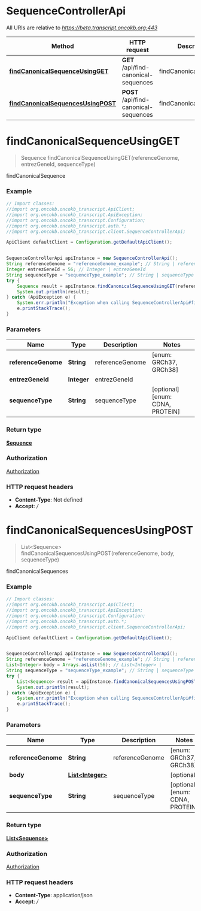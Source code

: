 # SequenceControllerApi

All URIs are relative to *https://beta.transcript.oncokb.org:443*

Method | HTTP request | Description
------------- | ------------- | -------------
[**findCanonicalSequenceUsingGET**](SequenceControllerApi.md#findCanonicalSequenceUsingGET) | **GET** /api/find-canonical-sequences | findCanonicalSequence
[**findCanonicalSequencesUsingPOST**](SequenceControllerApi.md#findCanonicalSequencesUsingPOST) | **POST** /api/find-canonical-sequences | findCanonicalSequences

<a name="findCanonicalSequenceUsingGET"></a>
# **findCanonicalSequenceUsingGET**
> Sequence findCanonicalSequenceUsingGET(referenceGenome, entrezGeneId, sequenceType)

findCanonicalSequence

### Example
```java
// Import classes:
//import org.oncokb.oncokb_transcript.ApiClient;
//import org.oncokb.oncokb_transcript.ApiException;
//import org.oncokb.oncokb_transcript.Configuration;
//import org.oncokb.oncokb_transcript.auth.*;
//import org.oncokb.oncokb_transcript.client.SequenceControllerApi;

ApiClient defaultClient = Configuration.getDefaultApiClient();


SequenceControllerApi apiInstance = new SequenceControllerApi();
String referenceGenome = "referenceGenome_example"; // String | referenceGenome
Integer entrezGeneId = 56; // Integer | entrezGeneId
String sequenceType = "sequenceType_example"; // String | sequenceType
try {
    Sequence result = apiInstance.findCanonicalSequenceUsingGET(referenceGenome, entrezGeneId, sequenceType);
    System.out.println(result);
} catch (ApiException e) {
    System.err.println("Exception when calling SequenceControllerApi#findCanonicalSequenceUsingGET");
    e.printStackTrace();
}
```

### Parameters

Name | Type | Description  | Notes
------------- | ------------- | ------------- | -------------
 **referenceGenome** | **String**| referenceGenome | [enum: GRCh37, GRCh38]
 **entrezGeneId** | **Integer**| entrezGeneId |
 **sequenceType** | **String**| sequenceType | [optional] [enum: CDNA, PROTEIN]

### Return type

[**Sequence**](Sequence.md)

### Authorization

[Authorization](../README.md#Authorization)

### HTTP request headers

 - **Content-Type**: Not defined
 - **Accept**: */*

<a name="findCanonicalSequencesUsingPOST"></a>
# **findCanonicalSequencesUsingPOST**
> List&lt;Sequence&gt; findCanonicalSequencesUsingPOST(referenceGenome, body, sequenceType)

findCanonicalSequences

### Example
```java
// Import classes:
//import org.oncokb.oncokb_transcript.ApiClient;
//import org.oncokb.oncokb_transcript.ApiException;
//import org.oncokb.oncokb_transcript.Configuration;
//import org.oncokb.oncokb_transcript.auth.*;
//import org.oncokb.oncokb_transcript.client.SequenceControllerApi;

ApiClient defaultClient = Configuration.getDefaultApiClient();


SequenceControllerApi apiInstance = new SequenceControllerApi();
String referenceGenome = "referenceGenome_example"; // String | referenceGenome
List<Integer> body = Arrays.asList(56); // List<Integer> | 
String sequenceType = "sequenceType_example"; // String | sequenceType
try {
    List<Sequence> result = apiInstance.findCanonicalSequencesUsingPOST(referenceGenome, body, sequenceType);
    System.out.println(result);
} catch (ApiException e) {
    System.err.println("Exception when calling SequenceControllerApi#findCanonicalSequencesUsingPOST");
    e.printStackTrace();
}
```

### Parameters

Name | Type | Description  | Notes
------------- | ------------- | ------------- | -------------
 **referenceGenome** | **String**| referenceGenome | [enum: GRCh37, GRCh38]
 **body** | [**List&lt;Integer&gt;**](Integer.md)|  | [optional]
 **sequenceType** | **String**| sequenceType | [optional] [enum: CDNA, PROTEIN]

### Return type

[**List&lt;Sequence&gt;**](Sequence.md)

### Authorization

[Authorization](../README.md#Authorization)

### HTTP request headers

 - **Content-Type**: application/json
 - **Accept**: */*

